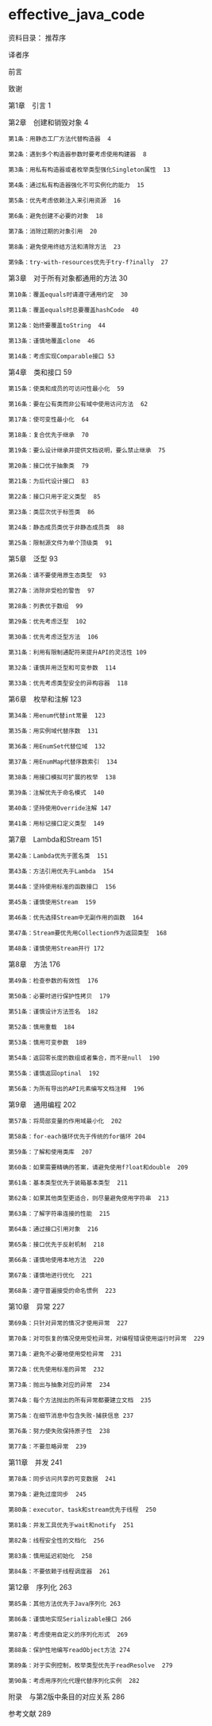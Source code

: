 # effective_java_code
资料目录：
推荐序

译者序

前言

致谢

第1章　引言  1

第2章　创建和销毁对象  4

    第1条：用静态工厂方法代替构造器  4

    第2条：遇到多个构造器参数时要考虑使用构建器  8

    第3条：用私有构造器或者枚举类型强化Singleton属性  13

    第4条：通过私有构造器强化不可实例化的能力  15

    第5条：优先考虑依赖注入来引用资源  16

    第6条：避免创建不必要的对象  18

    第7条：消除过期的对象引用  20

    第8条：避免使用终结方法和清除方法  23

    第9条：try-with-resources优先于try-f?inally  27

第3章　对于所有对象都通用的方法  30

    第10条：覆盖equals时请遵守通用约定  30

    第11条：覆盖equals时总要覆盖hashCode  40

    第12条：始终要覆盖toString  44

    第13条：谨慎地覆盖clone  46

    第14条：考虑实现Comparable接口 53

第4章　类和接口  59

    第15条：使类和成员的可访问性最小化  59

    第16条：要在公有类而非公有域中使用访问方法  62

    第17条：使可变性最小化  64

    第18条：复合优先于继承  70

    第19条：要么设计继承并提供文档说明，要么禁止继承  75

    第20条：接口优于抽象类  79

    第21条：为后代设计接口  83

    第22条：接口只用于定义类型  85

    第23条：类层次优于标签类  86

    第24条：静态成员类优于非静态成员类  88

    第25条：限制源文件为单个顶级类  91

第5章　泛型  93

    第26条：请不要使用原生态类型  93

    第27条：消除非受检的警告  97

    第28条：列表优于数组  99

    第29条：优先考虑泛型  102

    第30条：优先考虑泛型方法  106

    第31条：利用有限制通配符来提升API的灵活性 109

    第32条：谨慎并用泛型和可变参数  114

    第33条：优先考虑类型安全的异构容器  118

第6章　枚举和注解  123

    第34条：用enum代替int常量  123

    第35条：用实例域代替序数  131

    第36条：用EnumSet代替位域  132

    第37条：用EnumMap代替序数索引  134

    第38条：用接口模拟可扩展的枚举  138

    第39条：注解优先于命名模式  140

    第40条：坚持使用Override注解 147

    第41条：用标记接口定义类型  149

第7章　Lambda和Stream  151

    第42条：Lambda优先于匿名类  151

    第43条：方法引用优先于Lambda  154

    第44条：坚持使用标准的函数接口  156

    第45条：谨慎使用Stream  159

    第46条：优先选择Stream中无副作用的函数  164

    第47条：Stream要优先用Collection作为返回类型  168

    第48条：谨慎使用Stream并行 172

第8章　方法  176

    第49条：检查参数的有效性  176

    第50条：必要时进行保护性拷贝  179

    第51条：谨慎设计方法签名  182

    第52条：慎用重载  184

    第53条：慎用可变参数  189

    第54条：返回零长度的数组或者集合，而不是null  190

    第55条：谨慎返回optinal  192

    第56条：为所有导出的API元素编写文档注释  196

第9章　通用编程  202

    第57条：将局部变量的作用域最小化  202

    第58条：for-each循环优先于传统的for循环 204

    第59条：了解和使用类库  207

    第60条：如果需要精确的答案，请避免使用f?loat和double  209

    第61条：基本类型优先于装箱基本类型  211

    第62条：如果其他类型更适合，则尽量避免使用字符串  213

    第63条：了解字符串连接的性能  215

    第64条：通过接口引用对象  216

    第65条：接口优先于反射机制  218

    第66条：谨慎地使用本地方法  220

    第67条：谨慎地进行优化  221

    第68条：遵守普遍接受的命名惯例  223

第10章　异常  227

    第69条：只针对异常的情况才使用异常  227

    第70条：对可恢复的情况使用受检异常，对编程错误使用运行时异常  229

    第71条：避免不必要地使用受检异常  231

    第72条：优先使用标准的异常  232

    第73条：抛出与抽象对应的异常  234

    第74条：每个方法抛出的所有异常都要建立文档  235

    第75条：在细节消息中包含失败-捕获信息 237

    第76条：努力使失败保持原子性  238

    第77条：不要忽略异常  239

第11章　并发  241

    第78条：同步访问共享的可变数据  241

    第79条：避免过度同步  245

    第80条：executor、task和stream优先于线程  250

    第81条：并发工具优先于wait和notify  251

    第82条：线程安全性的文档化  256

    第83条：慎用延迟初始化  258

    第84条：不要依赖于线程调度器  261

第12章　序列化  263

    第85条：其他方法优先于Java序列化 263

    第86条：谨慎地实现Serializable接口 266

    第87条：考虑使用自定义的序列化形式  269

    第88条：保护性地编写readObject方法 274

    第89条：对于实例控制，枚举类型优先于readResolve  279

    第90条：考虑用序列化代理代替序列化实例  282

附录　与第2版中条目的对应关系  286

参考文献  289
